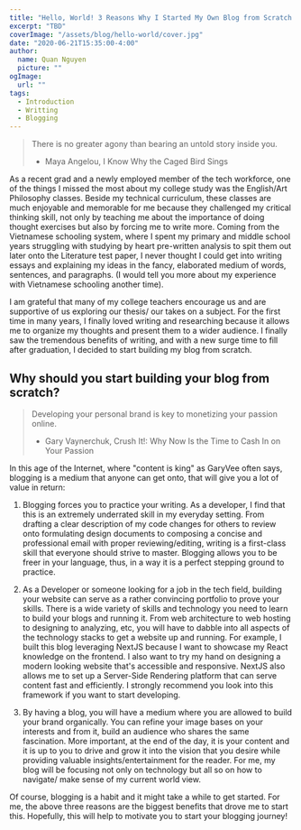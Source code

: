 ```yaml
---
title: "Hello, World! 3 Reasons Why I Started My Own Blog from Scratch and Why You Should Too"
excerpt: "TBD"
coverImage: "/assets/blog/hello-world/cover.jpg"
date: "2020-06-21T15:35:00-4:00"
author:
  name: Quan Nguyen
  picture: ""
ogImage:
  url: ""
tags:
  - Introduction
  - Writting
  - Blogging
---
```


> There is no greater agony than bearing an untold story inside you.
> - Maya Angelou, I Know Why the Caged Bird Sings

As a recent grad and a newly employed member of the tech workforce, one of the things I missed the most about my college study was the English/Art Philosophy classes. Beside my technical curriculum, these classes are much enjoyable and memorable for me because they challenged my critical thinking skill, not only by teaching me about the importance of doing thought exercises but also by forcing me to write more. Coming from the Vietnamese schooling system, where I spent my primary and middle school years struggling with studying by heart pre-written analysis to spit them out later onto the Literature test paper, I never thought I could get into writing essays and explaining my ideas in the fancy, elaborated medium of words, sentences, and paragraphs. (I would tell you more about my experience with Vietnamese schooling another time).

I am grateful that many of my college teachers encourage us and are supportive of us exploring our thesis/ our takes on a subject. For the first time in many years, I finally loved writing and researching because it allows me to organize my thoughts and present them to a wider audience. I finally saw the tremendous benefits of writing, and with a new surge time to fill after graduation, I decided to start building my blog from scratch.  

## Why should you start building your blog from scratch?
> Developing your personal brand is key to monetizing your passion online.
> - Gary Vaynerchuk, Crush It!: Why Now Is the Time to Cash In on Your Passion

In this age of the Internet, where "content is king" as GaryVee often says, blogging is a medium that anyone can get onto, that will give you a lot of value in return:

1. Blogging forces you to practice your writing. As a developer, I find that this is an extremely underrated skill in my everyday setting. From drafting a clear description of my code changes for others to review onto formulating design documents to composing a concise and professional email with proper reviewing/editing, writing is a first-class skill that everyone should strive to master. Blogging allows you to be freer in your language, thus, in a way it is a perfect stepping ground to practice. 

2. As a Developer or someone looking for a job in the tech field, building your website can serve as a rather convincing portfolio to prove your skills. There is a wide variety of skills and technology you need to learn to build your blogs and running it. From web architecture to web hosting to designing to analyzing, etc, you will have to dabble into all aspects of the technology stacks to get a website up and running.  For example, I built this blog leveraging NextJS because I want to showcase my React knowledge on the frontend. I also want to try my hand on designing a modern looking website that's accessible and responsive. NextJS also allows me to set up a Server-Side Rendering platform that can serve content fast and efficiently. I strongly recommend you look into this framework if you want to start developing.

3. By having a blog, you will have a medium where you are allowed to build your brand organically. You can refine your image bases on your interests and from it, build an audience who shares the same fascination. More important, at the end of the day, it is your content and it is up to you to drive and grow it into the vision that you desire while providing valuable insights/entertainment for the reader. For me, my blog will be focusing not only on technology but all so on how to navigate/ make sense of my current world view. 

Of course, blogging is a habit and it might take a while to get started. For me, the above three reasons are the biggest benefits that drove me to start this. Hopefully, this will help to motivate you to start your blogging journey!

